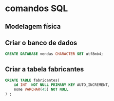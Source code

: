 # comandos SQL

## Modelagem física

## Criar o banco de dados
``` sql
CREATE DATABASE vendas CHARACTER SET utf8mb4;
```

## Criar a tabela fabricantes
``` sql
CREATE TABLE fabricantes(
    id INT  NOT NULL PRIMARY KEY AUTO_INCREMENT,
    nome VARCHAR(45) NOT NULL
) ;
```